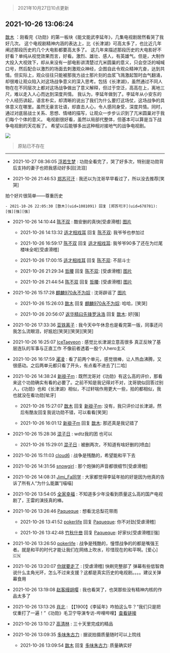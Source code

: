 > 2021年10月27日10点更新
<link rel="stylesheet" href="https://cdn.jsdelivr.net/gh/taotie6/sampleJSON@main/css/photo_show.css">
<meta name="referrer" content="no-referrer" />


 ## 2021-10-26 13:06:24 

 [㪚木](https://www.coolapk.com/feed/30960654?shareKey=YzI5YjA5NzMyZGQwNjE3Nzk5YWE~) ：刚看完《功勋》的第一板块《能文能武李延年》，几集电视剧居然看哭了我好几次。
这个电视剧精神内涵的表达上，比《长津湖》可高太多了，也比近几年阐述那段历史的几个大电影都要高太多了。
这几年来描述那段历史的大电影好不好看？单纯从视觉效果而言，好看。激烈、雄壮、感人，有英雄气。但是<!--break-->，大制作大投入大视效下，却从来没有一部电影讲清楚过亢米圆巢的意义，只会空泛的喊喊口号，然后配合以激烈的场面去刺激观众神经，企图自此令观众精神亢奋，达到共情。但实际上，观众往往只能被那我方战士那片刻的血浆飞溅激起暂时血气翻涌，却很难让观众陷入对这场战争意义的深入思考。包括《长津湖》，虽然通过不同人物在在不同层次上都对这场战争做出了意义解释，但过于空泛，高高在上，离地三尺，难以走入人心而达到深度共情。
我认为，李延年做到了。李延年从小安东的个人经历讲起，语言朴实，却清晰的说出了我们为什么要打这场仗，这场战争的具体意义在哪里。虽然无豪言壮语，却直击人心，令人感同身受，深度共情。同时，通过对底层战士关系、思想、情绪的描写，让观众一步步认识到了亢米圆巢对于我们每个个体的意义。
电视剧很好看，虽然以局部代整体，但基本可以算是当下战争电视剧的天花板了。
希望以后能够多出这种相对接地气的战争电视剧。 

<div class="album">
<img class="img-item" src="http://image.coolapk.com/feed/2020/0414/12/1648114_a9f56e16_8557_8404@240x240.gif" />
</div>

> 原贴已不存在 

 ------- 

- 2021-10-27 08:36:05 [浮若生梦](uid=2542122) : 功勋全看完了，哭了好多次，特别是功勋背后支持的妻子也把我感动好多回[流泪] 

- 2021-10-26 21:46:53 [郑苏可汗](uid=678781) : 我还以为沈哥早早看过了，所以没去推荐[笑哭]

拍个好片很简单——尊重历史 

    - 2021-10-26 22:05:30 [㪚木](uid=1081091) 回复 [郑苏可汗](uid=678781): [强][强][强] 

- 2021-10-26 14:10:44 [陈不双](uid=3701802) : 酷安删的真快[受虐滑稽] [图片](http://image.coolapk.com/feed/2021/1026/14/3701802_1b0fb8fb_8643_4965@1080x1440.jpeg)

    - 2021-10-26 14:13:32 [适才相戏耳](uid=2363272) 回复 [陈不双](uid=3701802): 我爷爷也参加过 

    - 2021-10-26 16:59:17 [陈不双](uid=3701802) 回复 [适才相戏耳](uid=2363272): 我爷爷90多了还在为烂尾楼味全呢[受虐滑稽] 

    - 2021-10-26 17:00:15 [适才相戏耳](uid=2363272) 回复 [陈不双](uid=3701802): 不屈斗士 

    - 2021-10-26 21:29:34 [哲腰](uid=3314896) 回复 [陈不双](uid=3701802): [受虐滑稽] [图片](http://image.coolapk.com/feed/2021/1026/21/3314896_6ea087dd_4973_5685@910x1920.jpeg)

    - 2021-10-26 21:44:54 [陈不双](uid=3701802) 回复 [哲腰](uid=3314896): [受虐滑稽] [图片](http://image.coolapk.com/feed/2021/1007/01/3701802_06d165b5_2683_0043@600x800.jpeg)

- 2021-10-26 15:17:28 [麒麟970永不为奴](uid=3363987) : 沈哥辟谣了 [图片](http://image.coolapk.com/feed/2021/1026/15/3363987_a4da6ea1_2647_3171@1080x1607.jpeg)

    - 2021-10-26 15:26:03 [㪚木](uid=1081091) 回复 [麒麟970永不为奴](uid=3363987): 哈哈，[笑哭] 

    - 2021-10-26 20:56:07 [返华精曰先锋罗泳浩](uid=832365) 回复 [㪚木](uid=1081091): 好[强] 

- 2021-10-26 17:33:36 [亚铁离子](uid=2220712) : 我今天中午休息也是看完第一版，同事还问我怎么流眼泪，好尴尬[笑哭][笑哭][笑哭] 

- 2021-10-26 16:25:07 [IceTaeyeon](uid=2789926) : 感觉比长津湖立意高很多 真正反映了基层连队的军事与正直工作 不像前者透着一股个人hero主义 

- 2021-10-26 16:17:59 [濯凌](uid=785048) : 看了前两个单元，感觉很棒，让人热血沸腾，又很感动。之后两单元都只看了开头，有点看不进去了[二哈] 

- 2021-10-26 14:38:24 [新褂子m](uid=913624) : 既然沈哥对《功勋》有这么高的评价，那看来这个功勋确实有看的必要了。之前不知是我记得对不对，沈哥貌似回答过别人，《功勋》也和《长津湖》相似，不过轩喘作用更大一些，拍的都相似，我也就没在看功勋[呲牙] 

    - 2021-10-26 15:27:07 [㪚木](uid=1081091) 回复 [新褂子m](uid=913624): 没有，我只评价过长津湖，然后有酷友回复我说功勋不错，可以看看[笑哭] 

    - 2021-10-26 16:01:12 [新褂子m](uid=913624) 回复 [㪚木](uid=1081091): 那还真是我记错了 

- 2021-10-26 15:28:36 [混子日](uid=1878276) : wdtz我的团
也可以 

    - 2021-10-26 15:29:01 [混子日](uid=1878276) : 被删两次，不知道有啥好删的[喷血] 

- 2021-10-26 15:11:03 [cloud6](uid=852635) : 战争是残酷的，希望能和平下去 

- 2021-10-26 14:31:56 [snowgirl](uid=435775) : 那个炮弹的声音都很细节[受虐滑稽] 

- 2021-10-26 14:08:31 [Jimi_Fa同学](uid=658442) : 大家都觉得李延年拍的好是因为他真的告诉了所有人“为什么能赢”[喵喵] 

- 2021-10-26 13:54:05 [全家幸福](uid=2237599) : 不知道多少年没看到质量这么高的国产电视剧了，王雷的演技真的棒。 

- 2021-10-26 13:26:46 [Paqueque](uid=685582) : 想看沈总梨花带雨 

    - 2021-10-26 13:41:52 [pokerlife](uid=575409) 回复 [Paqueque](uid=685582): 你不对劲[受虐滑稽] 

    - 2021-10-26 13:42:48 [竹秋什叁](uid=2319428) 回复 [Paqueque](uid=685582): 好家伙[受虐滑稽][强] 

- 2021-10-26 13:26:50 [pokerlife](uid=575409) : 战争是残酷的，憧憬战争的的都是嘴强王者。就是和平的时代才能让我们在网络上吹水，珍惜现在的和平啊。[爱心]🇨🇳 

- 2021-10-26 13:20:07 [你就要走了](uid=3251026) : [受虐滑稽] 快刷完整部了  弹幕有些低智商 说什么主角光环，怎么不过来支援？这都是真实历史的电视剧。。。。建议关弹幕食用 

- 2021-10-26 13:19:08 [赵客缦胡嘤](uid=2186376) : 我也看哭了，也哭那些没有精神内核的作品太多了 

- 2021-10-26 13:13:26 [肖北](uid=1156293) : 【【1900】《李延年》咋拍这么牛？“我们只是把仗重打了一遍！”《功勋》毛卫宁导演专访-哔哩哔哩】<a class="feed-link-url" href="https://b23.tv/G8DcmB" title="https://b23.tv/G8DcmB" target="_blank" rel="nofollow">查看链接</a> 

- 2021-10-26 13:10:27 [高清林](uid=8114305) : 三十天里完成的精品 

- 2021-10-26 13:09:35 [多味朱古力](uid=1614110) : 据说拍摄质量随时可以上院线 

    - 2021-10-26 13:09:54 [㪚木](uid=1081091) 回复 [多味朱古力](uid=1614110): 质量确实好 

